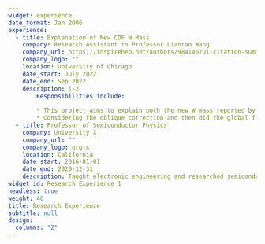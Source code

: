 ```yaml
---
widget: experience
date_format: Jan 2006
experience:
  - title: Explanation of New CDF W Mass
    company: Research Assistant to Professor Liantao Wang
    company_url: https://inspirehep.net/authors/984146?ui-citation-summary=true&ui-exclude-self-citations=true
    company_logo: ""
    location: University of Chicago
    date_start: July 2022
    date_end: Sep 2022
    description: |-2
        Responsibilities include:
        
        * This project aims to explain both the new W mass reported by Fermi Lab and the long existed discrepancy of forward-backward asymmetry by introducing new vector-like quarks
        * Considering the oblique correction and then did the global fitting to find the reasonable mass of the new particles
  - title: Professor of Semiconductor Physics
    company: University X
    company_url: ""
    company_logo: org-x
    location: California
    date_start: 2016-01-01
    date_end: 2020-12-31
    description: Taught electronic engineering and researched semiconductor physics.
widget_id: Research Experience 1
headless: true
weight: 40
title: Research Experience
subtitle: null
design:
  columns: "2"
---
```

